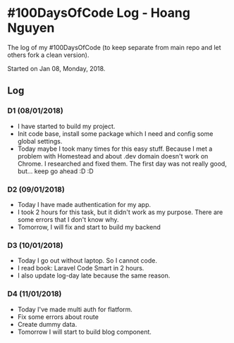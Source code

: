 # #100DaysOfCode Log - Hoang Nguyen
The log of my #100DaysOfCode (to keep separate from main repo and let others fork a clean version).

Started on Jan 08, Monday, 2018.

## Log

### D1 (08/01/2018)
- I have started to build my project.
- Init code base, install some package which I need and config some global settings.
- Today maybe I took many times for this easy stuff. Because I met a problem with Homestead and about .dev domain doesn't work on Chrome. I researched and fixed them. The first day was not really good, but... keep go ahead :D :D

### D2 (09/01/2018)
- Today I have made authentication for my app.
- I took 2 hours for this task, but it didn't work as my purpose. There are some errors that I don't know why.
- Tomorrow, I will fix and start to build my backend

### D3 (10/01/2018)
- Today I go out without laptop. So I cannot code.
- I read book: Laravel Code Smart in 2 hours.
- I also update log-day late because the same reason.


### D4 (11/01/2018)
- Today I've made multi auth for flatform.
- Fix some errors about route
- Create dummy data.
- Tomorrow I will start to build blog component.
